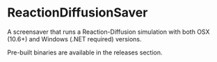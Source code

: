 # ReactionDiffusionSaver

A screensaver that runs a Reaction-Diffusion simulation with both OSX (10.6+) and Windows (.NET required) versions.

Pre-built binaries are available in the releases section.
